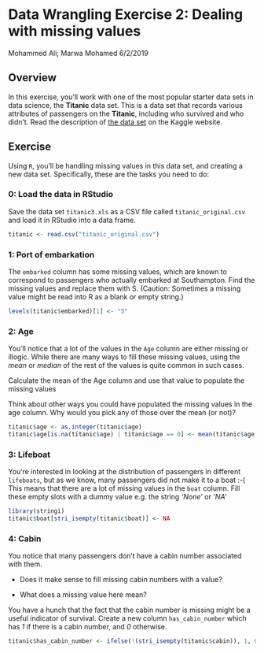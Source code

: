 Data Wrangling Exercise 2: Dealing with missing values
================
Mohammed Ali; Marwa Mohamed
6/2/2019

## Overview

In this exercise, you’ll work with one of the most popular starter data
sets in data science, the **Titanic** data set. This is a data set that
records various attributes of passengers on the **Titanic**, including
who survived and who didn’t. Read the description of [the data
set](https://www.kaggle.com/c/titanic/data) on the Kaggle website.

## Exercise

Using `R`, you’ll be handling missing values in this data set, and
creating a new data set. Specifically, these are the tasks you need to
do:

### 0: Load the data in RStudio

Save the data set `titanic3.xls` as a CSV file called
`titanic_original.csv` and load it in RStudio into a data frame.

``` r
titanic <- read.csv("titanic_original.csv")
```

### 1: Port of embarkation

The `embarked` column has some missing values, which are known to
correspond to passengers who actually embarked at Southampton. Find the
missing values and replace them with S. (Caution: Sometimes a missing
value might be read into R as a blank or empty string.)

``` r
levels(titanic$embarked)[1] <- "S"
```

### 2: Age

You’ll notice that a lot of the values in the `Age` column are either
missing or illogic. While there are many ways to fill these missing
values, using the *mean* or *median* of the rest of the values is quite
common in such cases.

Calculate the mean of the Age column and use that value to populate the
missing values

Think about other ways you could have populated the missing values in
the age column. Why would you pick any of those over the mean (or not)?

``` r
titanic$age <- as.integer(titanic$age)
titanic$age[is.na(titanic$age) | titanic$age == 0] <- mean(titanic$age, na.rm = TRUE)
```

### 3: Lifeboat

You’re interested in looking at the distribution of passengers in
different `lifeboats`, but as we know, many passengers did not make it
to a boat :-( This means that there are a lot of missing values in the
`boat` column. Fill these empty slots with a dummy value e.g. the string
*‘None’* or *‘NA’*

``` r
library(stringi)
titanic$boat[stri_isempty(titanic$boat)] <- NA
```

### 4: Cabin

You notice that many passengers don’t have a cabin number associated
with them.

  - Does it make sense to fill missing cabin numbers with a value?

  - What does a missing value here mean?

You have a hunch that the fact that the cabin number is missing might be
a useful indicator of survival. Create a new column `has_cabin_number`
which has *1* if there is a cabin number, and *0* otherwise.

``` r
titanic$has_cabin_number <- ifelse(!(stri_isempty(titanic$cabin)), 1, 0)
```
